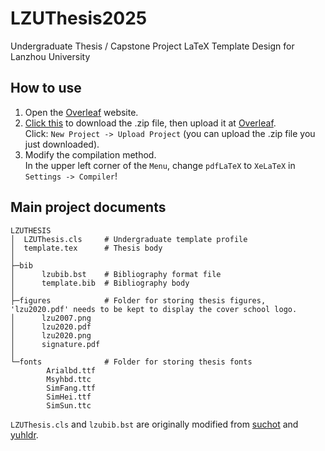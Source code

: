 # LZUThesis2025
Undergraduate Thesis / Capstone Project LaTeX Template Design for Lanzhou University

## How to use
1. Open the [Overleaf](https://www.overleaf.com/) website.
2. [Click this](https://github.com/xiashj2021/LZUThesis2025/releases/tag/v1.0.0) to download the .zip file, then upload it at [Overleaf](https://www.overleaf.com/).  
Click: `New Project -> Upload Project` (you can upload the .zip file you just downloaded).  
3. Modify the compilation method.  
In the upper left corner of the `Menu`, change `pdfLaTeX` to `XeLaTeX` in `Settings -> Compiler`!

## Main project documents
```
LZUTHESIS
│  LZUThesis.cls     # Undergraduate template profile
│  template.tex      # Thesis body
│
├─bib
│      lzubib.bst    # Bibliography format file
│      template.bib  # Bibliography body
│
├─figures            # Folder for storing thesis figures, 'lzu2020.pdf' needs to be kept to display the cover school logo.
│      lzu2007.png
│      lzu2020.pdf
│      lzu2020.png
│      signature.pdf
│
└─fonts              # Folder for storing thesis fonts
        Arialbd.ttf
        Msyhbd.ttc
        SimFang.ttf
        SimHei.ttf
        SimSun.ttc
```
`LZUThesis.cls` and `lzubib.bst` are originally modified from [suchot](https://github.com/suchot/LZUThesis2017) and [yuhldr](https://github.com/yuhldr/LZUThesis2020).

